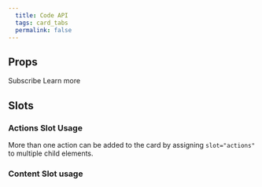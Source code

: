 ```yaml
---
  title: Code API
  tags: card_tabs
  permalink: false
---
```


## Props

<esds-data-table headers='{{ componentDocs.card.props.headers | dump }}' rows='{{ componentDocs.card.props.rows | dump }}'></esds-data-table>

<esds-do-dont>
  <esds-do caption="Use the href attribute when the entire card is actionable">
    <esds-card style=" margin: 16px 0;max-width: 300px; min-height: 340px;" href="http://example.com" title="Visit example.com" description="For all your placeholder and example needs." img-src="/images/card/Florence.png"></esds-card>
  </esds-do>
  <esds-dont caption="Don't use the href attribute when the card contains separate actions">
    <esds-card style=" margin: 16px 0;max-width: 300px; min-height: 340px;" title="Our Newsletter is pretty great" img-src="/images/card/Helsinki.png">
      <esds-button slot="actions" href="http://example.com" variant="secondary" size="small">Subscribe</esds-button>
      <esds-button slot="actions" href="http://example.com" variant="secondary" size="small">Learn more</esds-button>
    </esds-card>
  </esds-dont>
</esds-do-dont>

## Slots

<esds-data-table headers='{{ componentDocs.card.slots.headers | dump }}' rows='{{ componentDocs.card.slots.rows | dump }}'></esds-data-table>

### Actions Slot Usage

More than one action can be added to the card by assigning `slot="actions"` to multiple child elements.

<esds-example-code-pair source='<esds-card
  img-src="/images/card/Interlaken Dusk.png" title="Beautiful Mountains" description="A wonderful place to visit.">
      <esds-button slot="actions" variant="secondary" size="small">Learn More</esds-button>
      <esds-button slot="actions" variant="secondary" size="small">Take Another Action</esds-button>
    </esds-card>'></esds-example-code-pair>

### Content Slot usage

<esds-example-code-pair source='<esds-card img-src="/images/card/Wanaka.png" style="width: 300px;" title="Peaceful Lake">
      <div slot="content">
        <h4>Any content you want to pass into a card</h4>
        <p>Can be passed in via the content slot.</p>
        <ul>
          <li>Even</li>
          <li>Unordered</li>
          <li>Lists</li>
        </ul>
      </div>
    </esds-card>'></esds-example-code-pair>

